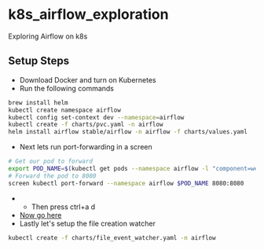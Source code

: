 # k8s_airflow_exploration
Exploring Airflow on k8s

## Setup Steps
- Download Docker and turn on Kubernetes
- Run the following commands
```bash
brew install helm
kubectl create namespace airflow
kubectl config set-context dev --namespace=airflow
kubectl create -f charts/pvc.yaml -n airflow
helm install airflow stable/airflow -n airflow -f charts/values.yaml
```
- Next lets run port-forwarding in a screen
```bash
# Get our pod to forward
export POD_NAME=$(kubectl get pods --namespace airflow -l "component=web,app=airflow" -o jsonpath="{.items[0].metadata.name}")
# Forward the pod to 8080
screen kubectl port-forward --namespace airflow $POD_NAME 8080:8080
```
- - Then press ctrl+a d
- [Now go here](http://localhost:8080/admin/)
- Lastly let's setup the file creation watcher
```bash
kubectl create -f charts/file_event_watcher.yaml -n airflow
```